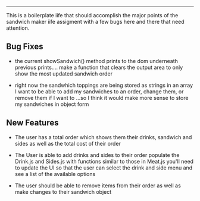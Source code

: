 ***********
This is a boilerplate iife that should accomplish the major points of the sandwich maker iife assigment with a few bugs here and there that need attention.
## Bug Fixes

* the current showSandwich() method prints to the dom underneath previous prints....
make a function that clears the output area to only show the most updated sandwich order

* right now the sandwhich toppings are being stored as strings in an array 
I want to be able to add my sandwiches to an order, change them, or remove them if I want to ...so I think it would make more sense to store my sandwiches in object form 




## New Features 

* The user has a total order which shows them their drinks, sandwich and sides 
as well as the total cost of their order

* The User is able to add drinks and sides to their order
populate the Drink.js and Sides.js with functions similar to those in Meat.js
you'll need to update the UI so that the user can select the drink and side menu and see a list of the available options 

* The user should be able to remove items from their order as well as make changes to their sandwich object





















